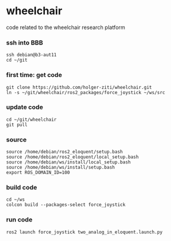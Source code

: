 # wheelchair
code related to the wheelchair research platform 

### ssh into BBB
```console
ssh debian@b3-aut11
cd ~/git
```

### first time: get code
```console
git clone https://github.com/holger-ziti/wheelchair.git
ln -s ~/git/wheelchair/ros2_packages/force_joystick ~/ws/src
```

### update code
```console
cd ~/git/wheelchair
git pull
```

### source
```console
source /home/debian/ros2_eloquent/setup.bash
source /home/debian/ros2_eloquent/local_setup.bash
source /home/debian/ws/install/local_setup.bash
source /home/debian/ws/install/setup.bash
export ROS_DOMAIN_ID=100
```

### build code
```console
cd ~/ws
colcon build --packages-select force_joystick
```

### run code
```console
ros2 launch force_joystick two_analog_in_eloquent.launch.py
```



